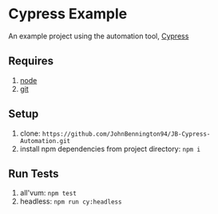 # Cypress Example

An example project using the automation tool, [Cypress](https://www.cypress.io/)

## Requires
1. [node](https://nodejs.org/en/)
2. [git](https://git-scm.com/)

## Setup
1. clone: `https://github.com/JohnBennington94/JB-Cypress-Automation.git`
2. install npm dependencies from project directory: `npm i`

## Run Tests
1. all'vum: `npm test`
2. headless: `npm run cy:headless`